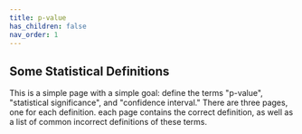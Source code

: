 ```yaml
---
title: p-value
has_children: false
nav_order: 1
---
```


## Some Statistical Definitions

This is a simple page with a simple goal: define the terms "p-value", "statistical significance", and "confidence interval." There are three pages, one for each definition. each page contains the correct definition, as well as a list of common incorrect definitions of these terms.
